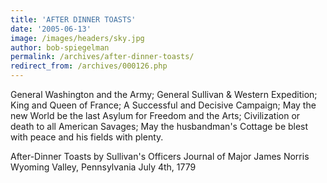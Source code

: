 ```yaml
---
title: 'AFTER DINNER TOASTS'
date: '2005-06-13'
image: /images/headers/sky.jpg
author: bob-spiegelman
permalink: /archives/after-dinner-toasts/
redirect_from: /archives/000126.php
---
```


General Washington and the Army;
General Sullivan & Western Expedition;
 King and Queen of France;
A Successful and Decisive Campaign;
May the new World be the last Asylum for Freedom and the Arts;
Civilization or death to all American Savages;
May the husbandman's Cottage be blest with peace and his fields with plenty.

After-Dinner Toasts by Sullivan's Officers
Journal of Major James Norris
Wyoming Valley, Pennsylvania
July 4th, 1779
